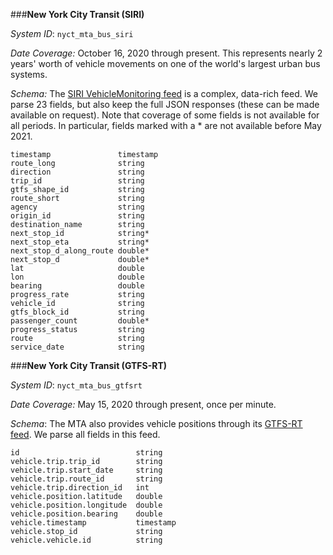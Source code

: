 ###**New York City Transit (SIRI)**

*System ID*: `nyct_mta_bus_siri`

*Date Coverage:*
October 16, 2020 through present. This represents nearly 2 years' worth of vehicle movements on one of the world's largest urban bus systems.

*Schema:* The [SIRI VehicleMonitoring feed](https://bustime.mta.info/wiki/Developers/SIRIVehicleMonitoring) is a complex, data-rich feed. We parse 23 fields, but also keep the full JSON responses (these can be made available on request). Note that coverage of some fields is not available for all periods. In particular, fields marked with a * are not available before May 2021.

    timestamp           	timestamp       	                    
    route_long          	string              	                    
    direction           	string              	                    
    trip_id             	string              	                    
    gtfs_shape_id       	string              	                    
    route_short         	string              	                    
    agency              	string              	                    
    origin_id           	string              	                    
    destination_name    	string              	                    
    next_stop_id        	string*              	                    
    next_stop_eta       	string*              	                    
    next_stop_d_along_route	double*              	                    
    next_stop_d         	double*              	                    
    lat                 	double              	                    
    lon                 	double              	                    
    bearing             	double              	                    
    progress_rate       	string              	                    
    vehicle_id          	string              	                    
    gtfs_block_id       	string              	                    
    passenger_count     	double*              	                    
    progress_status     	string              	                    
    route               	string              	                    
    service_date        	string    

###**New York City Transit (GTFS-RT)**

*System ID*: `nyct_mta_bus_gtfsrt`

*Date Coverage:*
May 15, 2020 through present, once per minute.

*Schema*: The MTA also provides vehicle positions through its [GTFS-RT feed](https://bustime.mta.info/wiki/Developers/GTFSRt). We parse all fields in this feed.

    id                  	    string              	                    
    vehicle.trip.trip_id	    string              	                    
    vehicle.trip.start_date	    string              	                    
    vehicle.trip.route_id	    string              	                    
    vehicle.trip.direction_id	int                 	                    
    vehicle.position.latitude	double              	                    
    vehicle.position.longitude	double              	                    
    vehicle.position.bearing	double              	                    
    vehicle.timestamp   	    timestamp           	                    
    vehicle.stop_id     	    string              	                    
    vehicle.vehicle.id  	    string 